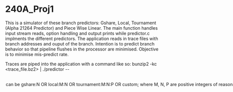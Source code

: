# 240A_Proj1

This is a simulator of these branch predictors: Gshare, Local, Tournament (Alpha 21264 Predictor) and Piece Wise Linear. 
The main function handles input stream reads, option handling and output prints while predictor.c implments the different predictors.
The application reads in trace files with branch addresses and ouput of the branch. Intention is to predict branch behavior so that pipeline flushes in the processor are minimised. Objective is to minimise mis-predict rate.

Traces are piped into the application with a command like so:
bunzip2 -kc <trace_file.bz2> | ./predictor --<option>
<option> can be gshare:N OR local:M:N OR tournament:M:N:P OR custom; where M, N, P are positive integers of reasonable size (for something that can be implemented in hardware).
